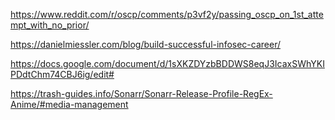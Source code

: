 https://www.reddit.com/r/oscp/comments/p3vf2y/passing_oscp_on_1st_attempt_with_no_prior/

https://danielmiessler.com/blog/build-successful-infosec-career/

https://docs.google.com/document/d/1sXKZDYzbBDDWS8eqJ3IcaxSWhYKIPDdtChm74CBJ6ig/edit#

https://trash-guides.info/Sonarr/Sonarr-Release-Profile-RegEx-Anime/#media-management

